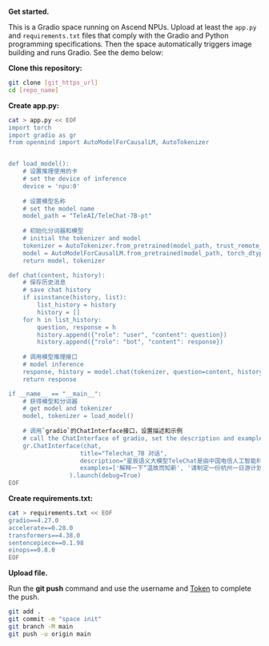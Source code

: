 **Get started.**

This is a Gradio space running on Ascend NPUs. Upload at least the `app.py` and `requirements.txt` files that comply with the Gradio and Python programming specifications. Then the space automatically triggers image building and runs Gradio. See the demo below:

**Clone this repository:**

```bash
git clone [git_https_url]
cd [repo_name]
```

**Create app.py:**

```bash
cat > app.py << EOF
import torch
import gradio as gr
from openmind import AutoModelForCausalLM, AutoTokenizer


def load_model():
    # 设置推理使用的卡
    # set the device of inference
    device = 'npu:0'
    
    # 设置模型名称
    # set the model name
    model_path = "TeleAI/TeleChat-7B-pt"
    
    # 初始化分词器和模型
	# initial the tokenizer and model
    tokenizer = AutoTokenizer.from_pretrained(model_path, trust_remote_code=True)
    model = AutoModelForCausalLM.from_pretrained(model_path, torch_dtype=torch.bfloat16, trust_remote_code=True).to(device)
    return model, tokenizer

def chat(content, history):
    # 保存历史消息
    # save chat history
    if isinstance(history, list):
        list_history = history
        history = []
    for h in list_history:
        question, response = h
        history.append({"role": "user", "content": question})
        history.append({"role": "bot", "content": response})
        
    # 调用模型推理接口
 	# model inference
    response, history = model.chat(tokenizer, question=content, history=history)
    return response

if __name__ == "__main__":
    # 获得模型和分词器
    # get model and tokenizer
    model, tokenizer = load_model()
    
    # 调用`gradio`的ChatInterface接口，设置描述和示例
    # call the ChatInterface of gradio, set the description and examples
    gr.ChatInterface(chat,
                    title="Telechat_7B 对话",
                    description="星辰语义大模型TeleChat是由中国电信人工智能科技有限公司研发训练的大语言模型，采用1.5万亿 Tokens中英文高质量语料进行训练。",
                    examples=['解释一下“温故而知新', '请制定一份杭州一日游计划']
                 ).launch(debug=True)
EOF
```

**Create requirements.txt:**

```bash
cat > requirements.txt << EOF
gradio==4.27.0
accelerate==0.28.0
transformers==4.38.0
sentencepiece==0.1.98
einops==0.8.0
EOF
```

**Upload file.**

Run the **git push** command and use the username and [Token](/my/tokens) to complete the push.

```bash
git add .
git commit -m "space init"
git branch -M main
git push -u origin main
```
